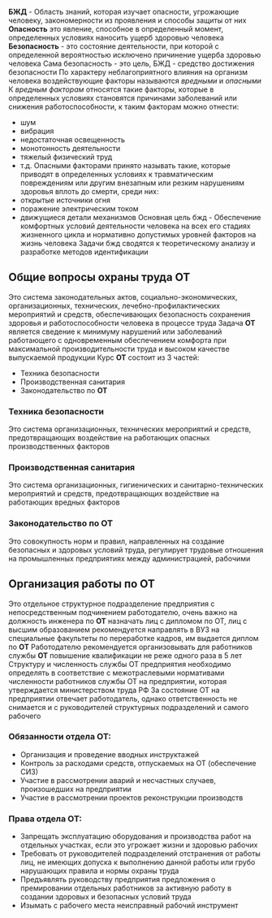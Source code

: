 **БЖД** - Область знаний, которая изучает опасности, угрожающие человеку, закономерности из проявления и способы защиты от них
**Опасность** это явление, способное в определенный момент, определенных условиях наносить ущерб здоровью человека
**Безопасность** - это состояние деятельности, при которой с определенной вероятностью исключено причинение ущерба здоровью человека
Сама безопасность - это цель, БЖД - средство достижения безопасности
По характеру неблагоприятного влияния на организм человека воздействующие факторы называются *вредными* и *опасными*
К *вредным факторам* относятся такие факторы, которые в определенных условиях становятся причинами заболеваний или снижения работоспособности, к таким факторам можно отнести:
 - шум
 - вибрация
 - недостаточная освещенность
 - монотонность деятельности
 - тяжелый физический труд
 - т.д.
Опасными факторами принято называть такие, которые приводят в определенных условиях к травматическим повреждениям или другим внезапным или резким нарушениям здоровья вплоть до смерти, среди них:
 - открытые источники огня
 - поражение электрическим током
 - движущиеся детали механизмов
Основная цель бжд - Обеспечение комфортных условий деятельности человека на всех его стадиях жизненного цикла и нормативно допустимых уровней факторов на жизнь человека
Задачи бжд сводятся к теоретическому анализу и разработке методов идентификации 
## Общие вопросы охраны труда ОТ
Это система законодательных актов, социально-экономических, организационных, технических, лечебно-профилактических мероприятий и средств, обеспечивающих безопасность сохранения здоровья и работоспособности человека в процессе труда
Задача **ОТ** является сведение к минимуму нарушений или заболеваний работающего с одновременным обеспечением комфорта при максимальной производительности труда и высоком качестве выпускаемой продукции
Курс **ОТ** состоит из 3 частей:
- Техника безопасности
- Производственная санитария
- Законодательство по **ОТ**
### Техника безопасности
Это система организационных, технических мероприятий и средств, предотвращающих воздействие на работающих опасных производственных факторов
### Производственная санитария 
Это система организационных, гигиенических и санитарно-технических мероприятий и средств, предотвращающих воздействие на работающих вредных факторов
### Законодательство по **ОТ**
Это совокупность норм и правил, направленных на создание безопасных и здоровых условий труда, регулирует трудовые отношения на промышленных предприятиях между администрацией, рабочими
## Организация работы по ОТ
Это отдельное структурное подразделение предприятия с непосредственным подчинением работодателю, очень важно на должность инженера по **ОТ** назначать лиц с дипломом по ОТ, лиц с высшим образованием рекомендуется направлять в ВУЗ на специальные факультеты по переработке кадров, им выдается диплом по **ОТ**
Работодателю рекомендуется организовывать для работников службы **ОТ** повышение квалификации не реже одного раза в 5 лет
Структуру и численность службы ОТ предприятия необходимо определять в соответствие с межотраслевыми нормативами численности работников службы ОТ на предприятии, которая утверждается министерством труда РФ
За состояние ОТ на предприятии отвечает работодатель, однако ответственность не снимается и с руководителей структурных подразделений и самого рабочего
### Обязанности отдела ОТ:
- Организация и проведение вводных инструктажей
- Контроль за расходами средств, отпускаемых на ОТ (обеспечение СИЗ)
- Участие в рассмотрении аварий и несчастных случаев, произошедших на предприятии
- Участие в рассмотрении проектов реконструкции производств
### Права отдела ОТ:
- Запрещать эксплуатацию оборудования и производства работ на отдельных участках, если это угрожает жизни и здоровью рабочих
- Требовать от руководителей подразделений отстранения от работы лиц, не имеющих допуска к выполнению данной работы или грубо нарушающих правила и нормы охраны труда
- Предъявлять руководству предприятия предложения о премировании отдельных работников за активную работу в создании здоровых и безопасных условий труда
- Изымать с рабочего места неисправный рабочий инструмент








